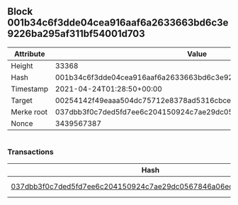 ## Block 001b34c6f3dde04cea916aaf6a2633663bd6c3e9226ba295af311bf54001d703

Attribute | Value
--- | ---
Height | 33368
Hash | 001b34c6f3dde04cea916aaf6a2633663bd6c3e9226ba295af311bf54001d703
Timestamp | 2021-04-24T01:28:50+00:00
Target | 00254142f49eaaa504dc75712e8378ad5316cbcead634704b3734b6271167cc4
Merke root | 037dbb3f0c7ded5fd7ee6c204150924c7ae29dc0567846a06ed8ad3ebc090b6c
Nonce | 3439567387

```

```

### Transactions

Hash | Amount
--- | ---
[037dbb3f0c7ded5fd7ee6c204150924c7ae29dc0567846a06ed8ad3ebc090b6c](037dbb3f0c7ded5fd7ee6c204150924c7ae29dc0567846a06ed8ad3ebc090b6c.md) | 10.00000000 SKEPTI 

